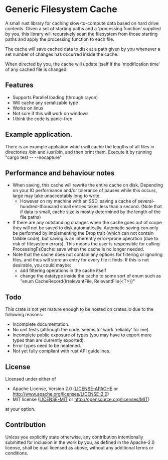 # Generic Filesystem Cache

A small rust library for caching slow-to-compute data based on hard drive contents. Given a set of starting paths and a 'processing function' supplied by you, this library will recursively scan the filesystem from those starting paths and apply the processing function to each file.

The cache will save cached data to disk at a path given by you whenever a set number of changes has occurred inside the cache.

When directed by you, the cache will update itself if the 'modification time' of any cached file is changed.


## Features
* Supports Parallel loading (through rayon)
* Will cache any serializable type
* Works on linux
* Not sure if this will work on windows
* I think the code is panic-free


## Example application.
There is an example appliation which will cache the lengths of all files in directories /bin and /usr/bin, and then print them. Execute it by running "cargo test -- --nocapture"


## Performance and behaviour notes
* When saving, this cache will rewrite the entire cache on disk. Depending on your IO performance and/or tolerance of pauses while this occurs, large may take unacceptably long to write.
  * However on my machine with an SSD, saving a cache of several-hundred-thousand small entries takes less than a second. (Note that if data is small, cache size is mostly determined by the length of the file paths)
* If there are any outstanding changes when the cache goes out of scope they will not be saved to disk automatically. Automatic saving can only be performed by implementing the Drop trait (which can not contain fallible code), but saving is an inherently error-prone operation (due to risk of filesystem errors). This means the user is responsible for calling ProcessingFsCache::save when the cache is no longer needed.
* Note that the cache does not contain any options for filtering or ignoring files, and thus will store an entry for every file it finds. If this is not desirable, you could maybe:
  * add filtering operations in the cache itself
  * change the datatype inside the cache to some sort of enum such as "enum CacheRecord{IrrelevantFile, RelevantFile(\<T\>)}"
  

## Todo
This crate is not yet mature enough to be hosted on crates.io due to the following reasons:
* Incomplete documentation.
* No unit tests (although the code 'seems to' work 'reliably' for me).
* Incomplete public exposure of types (you may have to export more types than are currently exported).
* Error types need to be neatened.
* Not yet fully compliant with rust API guidelines.

## License

Licensed under either of

 * Apache License, Version 2.0
   ([LICENSE-APACHE](LICENSE-APACHE) or http://www.apache.org/licenses/LICENSE-2.0)
 * MIT license
   ([LICENSE-MIT](LICENSE-MIT) or http://opensource.org/licenses/MIT)

at your option.

## Contribution

Unless you explicitly state otherwise, any contribution intentionally submitted
for inclusion in the work by you, as defined in the Apache-2.0 license, shall be
dual licensed as above, without any additional terms or conditions.